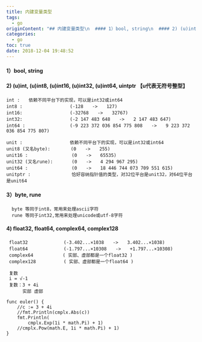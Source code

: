 ```yaml
---
title: 内建变量类型
tags:
  - go
originContent: "## 内建变量类型\n  #### 1）bool, string\n  #### 2) (u)int, (u)int8, (u)int16, (u)int32, (u)int64, uintptr 【u代表无符号整型】\n    int :　　依赖不同平台下的实现，可以是int32或int64\n    int8 :　　　　　　　　　　 (-128　　->　　127)\n    int16: 　　　　　　　　　　(-32768　　->　　32767)\n    int32:　　　　　　　　　　 (-2 147 483 648　　->　　2 147 483 647)\n    int64 :　　　　　　　　　　(-9 223 372 036 854 775 808　　->　　9 223 372 036 854 775 807)\n\n    unit :　　　　　　　　　　 依赖不同平台下的实现，可以是int32或int64\n    unit8 (又名byte):　　　　 (0　　->　　255)\n    unit16 :　　　　　　　　   (0　　->　　65535)\n    unit32 (又名rune):　　　  (0　　->　　4 294 967 295)\n    unit64 :　　　　　　　　   (0　　->　　18 446 744 073 709 551 615)\n    unitptr : 　　　　　　　　 恰好容纳指针值的类型，对32位平台是unit32，对64位平台是unit64\n  #### 3）byte, rune\n      byte 等同于int8，常用来处理ascii字符\n      rune 等同于int32,常用来处理unicode或utf-8字符\n  #### 4) float32, float64, complex64, complex128\n     float32　　　　　　　　(-3.402...×1038　　->　　3.402...×1038)\n     float64　　　　　　　　(-1.797...×10308　　->　　+1.797...×10308)\n     complex64　　　　　　 ( 实部、虚部都是一个float32 )\n     complex128　　　　　  ( 实部、虚部都是一个float64 )\n\n     复数\n     i = √-1 \n     复数：3 + 4i\n          实部 虚部\n          \n\n\n```\nfunc euler() {\n\t//c := 3 + 4i\n\t//fmt.Println(cmplx.Abs(c))\n\tfmt.Println(\n\t\tcmplx.Exp(1i * math.Pi) + 1)\n\t//cmplx.Pow(math.E, 1i * math.Pi) + 1)\n}\n\n```"
categories:
  - go
toc: true
date: 2018-12-04 19:48:52
---
```


  #### 1）bool, string
  #### 2) (u)int, (u)int8, (u)int16, (u)int32, (u)int64, uintptr 【u代表无符号整型】
    int :　　依赖不同平台下的实现，可以是int32或int64
    int8 :　　　　　　　　　　 (-128　　->　　127)
    int16: 　　　　　　　　　　(-32768　　->　　32767)
    int32:　　　　　　　　　　 (-2 147 483 648　　->　　2 147 483 647)
    int64 :　　　　　　　　　　(-9 223 372 036 854 775 808　　->　　9 223 372 036 854 775 807)

    unit :　　　　　　　　　　 依赖不同平台下的实现，可以是int32或int64
    unit8 (又名byte):　　　　 (0　　->　　255)
    unit16 :　　　　　　　　   (0　　->　　65535)
    unit32 (又名rune):　　　  (0　　->　　4 294 967 295)
    unit64 :　　　　　　　　   (0　　->　　18 446 744 073 709 551 615)
    unitptr : 　　　　　　　　 恰好容纳指针值的类型，对32位平台是unit32，对64位平台是unit64
  #### 3）byte, rune
      byte 等同于int8，常用来处理ascii字符
      rune 等同于int32,常用来处理unicode或utf-8字符
  #### 4) float32, float64, complex64, complex128
     float32　　　　　　　　(-3.402...×1038　　->　　3.402...×1038)
     float64　　　　　　　　(-1.797...×10308　　->　　+1.797...×10308)
     complex64　　　　　　 ( 实部、虚部都是一个float32 )
     complex128　　　　　  ( 实部、虚部都是一个float64 )

     复数
     i = √-1 
     复数：3 + 4i
          实部 虚部
          


```
func euler() {
	//c := 3 + 4i
	//fmt.Println(cmplx.Abs(c))
	fmt.Println(
		cmplx.Exp(1i * math.Pi) + 1)
	//cmplx.Pow(math.E, 1i * math.Pi) + 1)
}

```
